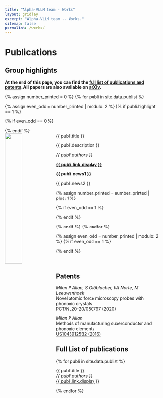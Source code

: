 ```yaml
---
title: "Alpha-VLLM team - Works"
layout: gridlay
excerpt: "Alpha-VLLM team -- Works."
sitemap: false
permalink: /works/
---
```



# Publications

## Group highlights

**At the end of this page, you can find the [full list of publications and patents](#full-list-of-publications). All papers are also available on [arXiv](https://arxiv.org/search/?searchtype=author&query=Allan%2C+M+P).**

{% assign number_printed = 0 %}
{% for publi in site.data.publist %}

{% assign even_odd = number_printed | modulo: 2 %}
{% if publi.highlight == 1 %}

{% if even_odd == 0 %}
<div class="row">
{% endif %}

<div class="col-sm-6 clearfix">
 <div class="well">
  <pubtit>{{ publi.title }}</pubtit>
  <img src="{{ site.url }}{{ site.baseurl }}/images/pubpic/{{ publi.image }}" class="img-responsive" width="33%" style="float: left" />
  <p>{{ publi.description }}</p>
  <p><em>{{ publi.authors }}</em></p>
  <p><strong><a href="{{ publi.link.url }}">{{ publi.link.display }}</a></strong></p>
  <p class="text-danger"><strong> {{ publi.news1 }}</strong></p>
  <p> {{ publi.news2 }}</p>
 </div>
</div>

{% assign number_printed = number_printed | plus: 1 %}

{% if even_odd == 1 %}
</div>
{% endif %}

{% endif %}
{% endfor %}

{% assign even_odd = number_printed | modulo: 2 %}
{% if even_odd == 1 %}
</div>
{% endif %}

<p> &nbsp; </p>


## Patents
<em>Milan P Allan, S Gröblacher, RA Norte, M Leeuwenhoek</em><br />Novel atomic force microscopy probes with phononic crystals<br /> PCT/NL20-20/050797 (2020)

<em>Milan P Allan</em><br /> Methods of manufacturing superconductor and phononic elements <br /> <a href="https://patents.google.com/patent/US10439125B2/en?inventor=Milan+ALLAN&oq=inventor:(Milan+ALLAN)">US10439125B2 (2016)</a>

## Full List of publications

{% for publi in site.data.publist %}

  {{ publi.title }} <br />
  <em>{{ publi.authors }} </em><br /><a href="{{ publi.link.url }}">{{ publi.link.display }}</a>

{% endfor %}